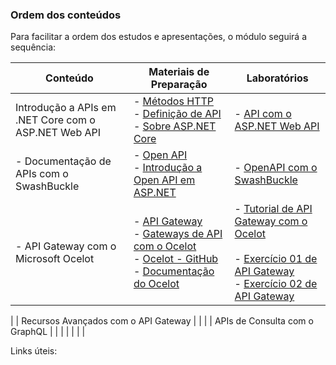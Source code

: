 ### Ordem dos conteúdos

Para facilitar a ordem dos estudos e apresentações, o módulo seguirá a sequência:

| Conteúdo                                             | Materiais de Preparação                                      | Laboratórios                                                 |
| ---------------------------------------------------- | ------------------------------------------------------------ | ------------------------------------------------------------ |
| Introdução a APIs em .NET Core com o ASP.NET Web API | - [Métodos HTTP](Preparação/MetodosHTTP.md)<br />- [Definição de API](https://www.redhat.com/pt-br/topics/api/what-are-application-programming-interfaces)<br />- [Sobre ASP.NET Core](https://docs.microsoft.com/pt-br/aspnet/core/fundamentals/?view=aspnetcore-2.2&tabs=windows) | - [API com o ASP.NET Web API](Laboratório/API_EF.md)                            |
| - Documentação de APIs com o SwashBuckle               | - [Open API](https://www.openapis.org)<br /> - [Introdução a Open API em ASP.NET](https://docs.microsoft.com/pt-br/aspnet/core/tutorials/getting-started-with-swashbuckle?view=aspnetcore-2.2&tabs=visual-studio) | - [OpenAPI com o SwashBuckle](https://github.com/corelioBH/.net-core/blob/master/NET%20Core/API/DocumentacaoAPIs.md)               |
| - API Gateway com o Microsoft Ocelot                   | - [API Gateway](https://microservices.io/patterns/apigateway.html)<br /> - [Gateways de API com o Ocelot](https://docs.microsoft.com/pt-br/dotnet/standard/microservices-architecture/multi-container-microservice-net-applications/implement-api-gateways-with-ocelot)<br /> - [Ocelot - GitHub](https://github.com/ThreeMammals/Ocelot)<br /> - [Documentação do Ocelot](https://ocelot.readthedocs.io/en/latest/) | - [Tutorial de API Gateway com o Ocelot](https://github.com/corelioBH/.net-core/blob/master/NET%20Core/API/API%20Gateway.md)<br /><br /> - [Exercício 01 de API Gateway](https://github.com/corelioBH/.net-core/blob/master/NET%20Core/API/API%20Gateway%20-%20Exercicio%2001.md)<br /> - [Exercício 02 de API Gateway](https://github.com/corelioBH/.net-core/blob/master/NET%20Core/API/API%20Gateway%20-%20Exercicio%2002.md)
|
| Recursos Avançados com o API Gateway                 |                                                              |                                                              |
| APIs de Consulta com o GraphQL                       |                                                              |                                                              |
|                                                      |                                                              |                                                              |


Links úteis:

